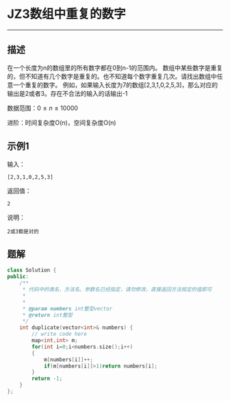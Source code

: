 # JZ3数组中重复的数字

---

## 描述

在一个长度为n的数组里的所有数字都在0到n-1的范围内。 数组中某些数字是重复的，但不知道有几个数字是重复的。也不知道每个数字重复几次。请找出数组中任意一个重复的数字。 例如，如果输入长度为7的数组[2,3,1,0,2,5,3]，那么对应的输出是2或者3。存在不合法的输入的话输出-1

数据范围：$0\le n \le 10000$ 

进阶：时间复杂度O(n)，空间复杂度O(n) 

## 示例1

输入：

```
[2,3,1,0,2,5,3]
```

返回值：

```
2
```

说明：

```
2或3都是对的
```







## 题解

```cpp
class Solution {
public:
    /**
     * 代码中的类名、方法名、参数名已经指定，请勿修改，直接返回方法规定的值即可
     *
     * 
     * @param numbers int整型vector 
     * @return int整型
     */
    int duplicate(vector<int>& numbers) {
        // write code here
        map<int,int> m;
        for(int i=0;i<numbers.size();i++)
        {
            m[numbers[i]]++;
            if(m[numbers[i]]>1)return numbers[i];
        }
        return -1;
    }
};
```

